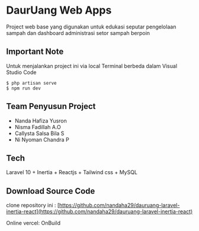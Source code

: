 # DaurUang Web Apps

Project web base yang digunakan untuk edukasi seputar pengelolaan sampah dan dashboard administrasi setor sampah berpoin

## Important Note
Untuk menjalankan project ini via local Terminal berbeda dalam Visual Studio Code 
```
$ php artisan serve
$ npm run dev
```

## Team Penyusun Project
- Nanda Hafiza Yusron
- Nisma Fadillah A.O
- Callysta Salsa Bila S
- Ni Nyoman Chandra P

## Tech
Laravel 10 + Inertia + Reactjs + Tailwind css + MySQL 

## Download Source Code
clone repository ini :
[https://github.com/nandaha29/dauruang-laravel-inertia-react](https://github.com/nandaha29/dauruang-laravel-inertia-react)

Online vercel:
OnBuild
